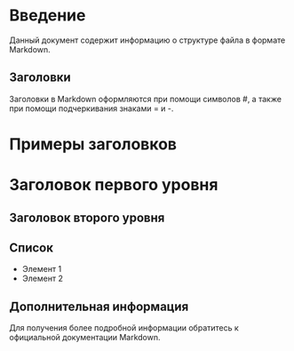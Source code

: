 Введение
========

Данный документ содержит информацию о структуре файла в формате Markdown.

Заголовки
---------

Заголовки в Markdown оформляются при помощи символов #, а также при помощи подчеркивания знаками = и -.

Примеры заголовков
===================

Заголовок первого уровня
=========================

Заголовок второго уровня
-------------------------

Список
------

- Элемент 1
- Элемент 2

Дополнительная информация
--------------------------

Для получения более подробной информации обратитесь к официальной документации Markdown.